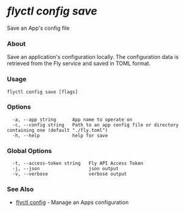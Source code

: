 # _flyctl config save_

Save an App's config file

### About

Save an application's configuration locally. The configuration data is 
retrieved from the Fly service and saved in TOML format.

### Usage
```
flyctl config save [flags]
```

### Options

```
  -a, --app string      App name to operate on
  -c, --config string   Path to an app config file or directory containing one (default "./fly.toml")
  -h, --help            help for save
```

### Global Options

```
  -t, --access-token string   Fly API Access Token
  -j, --json                  json output
  -v, --verbose               verbose output
```

### See Also

* [flyctl config](/docs/flyctl/config/)	 - Manage an Apps configuration

